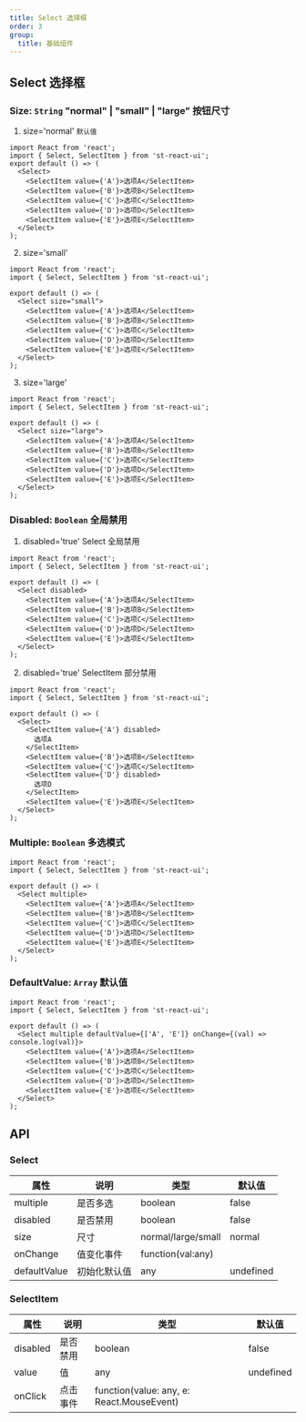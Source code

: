 ```yaml
---
title: Select 选择框
order: 3
group:
  title: 基础组件
---
```


## Select 选择框

### Size: `String` "normal" | "small" | "large" 按钮尺寸

1. size='normal' `默认值`

```tsx
import React from 'react';
import { Select, SelectItem } from 'st-react-ui';
export default () => (
  <Select>
    <SelectItem value={'A'}>选项A</SelectItem>
    <SelectItem value={'B'}>选项B</SelectItem>
    <SelectItem value={'C'}>选项C</SelectItem>
    <SelectItem value={'D'}>选项D</SelectItem>
    <SelectItem value={'E'}>选项E</SelectItem>
  </Select>
);
```

2. size='small'

```tsx
import React from 'react';
import { Select, SelectItem } from 'st-react-ui';

export default () => (
  <Select size="small">
    <SelectItem value={'A'}>选项A</SelectItem>
    <SelectItem value={'B'}>选项B</SelectItem>
    <SelectItem value={'C'}>选项C</SelectItem>
    <SelectItem value={'D'}>选项D</SelectItem>
    <SelectItem value={'E'}>选项E</SelectItem>
  </Select>
);
```

3. size='large'

```tsx
import React from 'react';
import { Select, SelectItem } from 'st-react-ui';

export default () => (
  <Select size="large">
    <SelectItem value={'A'}>选项A</SelectItem>
    <SelectItem value={'B'}>选项B</SelectItem>
    <SelectItem value={'C'}>选项C</SelectItem>
    <SelectItem value={'D'}>选项D</SelectItem>
    <SelectItem value={'E'}>选项E</SelectItem>
  </Select>
);
```

### Disabled: `Boolean` 全局禁用

1. disabled='true' Select 全局禁用

```tsx
import React from 'react';
import { Select, SelectItem } from 'st-react-ui';

export default () => (
  <Select disabled>
    <SelectItem value={'A'}>选项A</SelectItem>
    <SelectItem value={'B'}>选项B</SelectItem>
    <SelectItem value={'C'}>选项C</SelectItem>
    <SelectItem value={'D'}>选项D</SelectItem>
    <SelectItem value={'E'}>选项E</SelectItem>
  </Select>
);
```

2. disabled='true' SelectItem 部分禁用

```tsx
import React from 'react';
import { Select, SelectItem } from 'st-react-ui';

export default () => (
  <Select>
    <SelectItem value={'A'} disabled>
      选项A
    </SelectItem>
    <SelectItem value={'B'}>选项B</SelectItem>
    <SelectItem value={'C'}>选项C</SelectItem>
    <SelectItem value={'D'} disabled>
      选项D
    </SelectItem>
    <SelectItem value={'E'}>选项E</SelectItem>
  </Select>
);
```

### Multiple: `Boolean` 多选模式

```tsx
import React from 'react';
import { Select, SelectItem } from 'st-react-ui';

export default () => (
  <Select multiple>
    <SelectItem value={'A'}>选项A</SelectItem>
    <SelectItem value={'B'}>选项B</SelectItem>
    <SelectItem value={'C'}>选项C</SelectItem>
    <SelectItem value={'D'}>选项D</SelectItem>
    <SelectItem value={'E'}>选项E</SelectItem>
  </Select>
);
```

### DefaultValue: `Array` 默认值

```tsx
import React from 'react';
import { Select, SelectItem } from 'st-react-ui';

export default () => (
  <Select multiple defaultValue={['A', 'E']} onChange={(val) => console.log(val)}>
    <SelectItem value={'A'}>选项A</SelectItem>
    <SelectItem value={'B'}>选项B</SelectItem>
    <SelectItem value={'C'}>选项C</SelectItem>
    <SelectItem value={'D'}>选项D</SelectItem>
    <SelectItem value={'E'}>选项E</SelectItem>
  </Select>
);
```

## API

### Select

| 属性         | 说明         | 类型               | 默认值    |
| ------------ | ------------ | ------------------ | --------- |
| multiple     | 是否多选     | boolean            | false     |
| disabled     | 是否禁用     | boolean            | false     |
| size         | 尺寸         | normal/large/small | normal    |
| onChange     | 值变化事件   | function(val:any)  |           |
| defaultValue | 初始化默认值 | any                | undefined |

### SelectItem

| 属性     | 说明     | 类型                                      | 默认值    |
| -------- | -------- | ----------------------------------------- | --------- |
| disabled | 是否禁用 | boolean                                   | false     |
| value    | 值       | any                                       | undefined |
| onClick  | 点击事件 | function(value: any, e: React.MouseEvent) |           |
